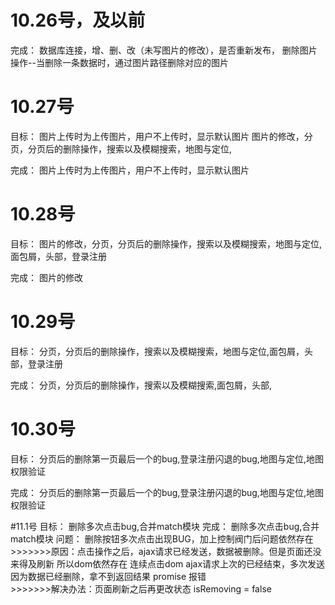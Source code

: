 
# 10.26号，及以前
完成：  数据库连接，增、删、改（未写图片的修改），是否重新发布，
    删除图片操作--当删除一条数据时，通过图片路径删除对应的图片 

# 10.27号
目标：
     图片上传时为上传图片，用户不上传时，显示默认图片
     图片的修改，分页，分页后的删除操作，搜索以及模糊搜索，地图与定位,


完成：
     图片上传时为上传图片，用户不上传时，显示默认图片

# 10.28号
目标： 
     图片的修改，分页，分页后的删除操作，搜索以及模糊搜索，地图与定位,面包屑，头部，登录注册

完成：
     图片的修改


# 10.29号
目标： 
     分页，分页后的删除操作，搜索以及模糊搜索，地图与定位,面包屑，头部，登录注册

完成：
     分页，分页后的删除操作，搜索以及模糊搜索,面包屑，头部,


# 10.30号
目标： 
     分页后的删除第一页最后一个的bug,登录注册闪退的bug,地图与定位,地图权限验证

完成： 
     分页后的删除第一页最后一个的bug,登录注册闪退的bug,地图与定位,地图权限验证



#11.1号
目标：
     删除多次点击bug,合并match模块
完成：
     删除多次点击bug,合并match模块
问题：
     删除按钮多次点击出现BUG，加上控制阀门后问题依然存在
     >>>>>>>原因：点击操作之后，ajax请求已经发送，数据被删除。但是页面还没来得及刷新   所以dom依然存在
                 连续点击dom ajax请求上次的已经结束，多次发送  因为数据已经删除，拿不到返回结果 promise  报错  
     >>>>>>>解决办法：页面刷新之后再更改状态 isRemoving = false